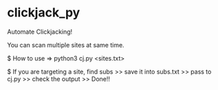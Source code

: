 # clickjack_py
Automate Clickjacking!

You can scan multiple sites at same time.

$ How to use =>
python3 cj.py <sites.txt>

$ If you are targeting a site, find subs >> save it into subs.txt >> pass to cj.py >> check the output >> Done!!

